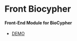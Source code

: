 # Front Biocypher
#### Front-End Module for BioCypher

* [DEMO](https://biocypher.github.io/front-biocypher)
